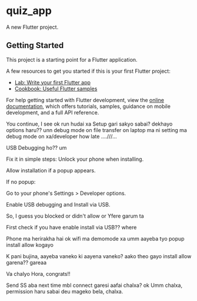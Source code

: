 # quiz_app

A new Flutter project.

## Getting Started

This project is a starting point for a Flutter application.

A few resources to get you started if this is your first Flutter project:

- [Lab: Write your first Flutter app](https://docs.flutter.dev/get-started/codelab)
- [Cookbook: Useful Flutter samples](https://docs.flutter.dev/cookbook)

For help getting started with Flutter development, view the
[online documentation](https://docs.flutter.dev/), which offers tutorials,
samples, guidance on mobile development, and a full API reference.

You continue, I see ok run hudai xa
Setup gari sakyo sabai? dekhayo options haru??
unn
debug mode on
file transfer on
laptop ma ni setting ma debug mode on xa/developer
how late ....///...

USB Debugging ho??
um

Fix it in simple steps:
Unlock your phone when installing.

Allow installation if a popup appears.

If no popup:

Go to your phone's Settings > Developer options.

Enable USB debugging and Install via USB.

So, I guess you blocked or didn't allow or Yfere garum ta

First check if you have enable install via USB??
where

<!-- vayo -->

Phone ma herirakha hai ok
wifi ma demomode xa
umm
aayeba tyo popup
install allow kogayo

K pani bujina, aayeba vaneko ki aayena vaneko?
aako theo gayo install allow garena?? gareaa

Va chalyo
Hora, congrats!!

Send SS
aba next time mbl connect garesi aafai chalxa?
ok
Umm chalxa, permission haru sabai deu mageko bela, chalxa.


